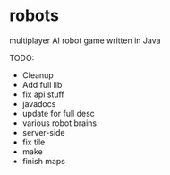 # robots

multiplayer AI robot game written in Java

TODO:
- Cleanup
- Add full lib
- fix api stuff
- javadocs
- update for full desc
- various robot brains
- server-side
- fix tile
- make
- finish maps
